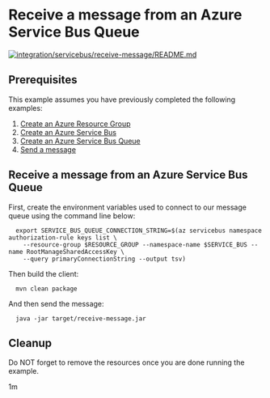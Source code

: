 
# Receive a message from an Azure Service Bus Queue

[![integration/servicebus/receive-message/README.md](https://github.com/Azure-Samples/java-on-azure-examples/actions/workflows/integration_servicebus_receive-message_README_md.yml/badge.svg)](https://github.com/Azure-Samples/java-on-azure-examples/actions/workflows/integration_servicebus_receive-message_README_md.yml)

## Prerequisites

This example assumes you have previously completed the following examples:

1. [Create an Azure Resource Group](../group/create/README.md)
1. [Create an Azure Service Bus](../create/README.md)
1. [Create an Azure Service Bus Queue](../create-queue/README.md)
1. [Send a message](../send-message/README.md)

## Receive a message from an Azure Service Bus Queue

<!-- workflow.cron(0 3 * * 5) -->
<!-- workflow.include(../send-message/README.md) -->

First, create the environment variables used to connect to our message queue
using the command line below:


```shell
  export SERVICE_BUS_QUEUE_CONNECTION_STRING=$(az servicebus namespace authorization-rule keys list \
    --resource-group $RESOURCE_GROUP --namespace-name $SERVICE_BUS --name RootManageSharedAccessKey \
    --query primaryConnectionString --output tsv)
```

<!-- workflow.run()
  
  cd servicebus/receive-message

  -->

Then build the client:

```shell
  mvn clean package
```

And then send the message:

```shell
  java -jar target/receive-message.jar
```

<!-- workflow.run()

  cd ../..

  -->

<!-- workflow.directOnly() 

  export RESULT=$(az servicebus queue show --resource-group $RESOURCE_GROUP --namespace $SERVICE_BUS --name $SERVICE_BUS_QUEUE --query countDetails.activeMessageCount --output tsv)
  az group delete --name $RESOURCE_GROUP --yes || true
  if [[ "$RESULT" != "0" ]]; then
    exit 1
  fi

  -->

## Cleanup

Do NOT forget to remove the resources once you are done running the example.

1m
